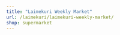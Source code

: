 ```yaml
---
title: "Laimekuri Weekly Market"
url: /laimekuri/laimekuri-weekly-market/
shop: supermarket
---
```


